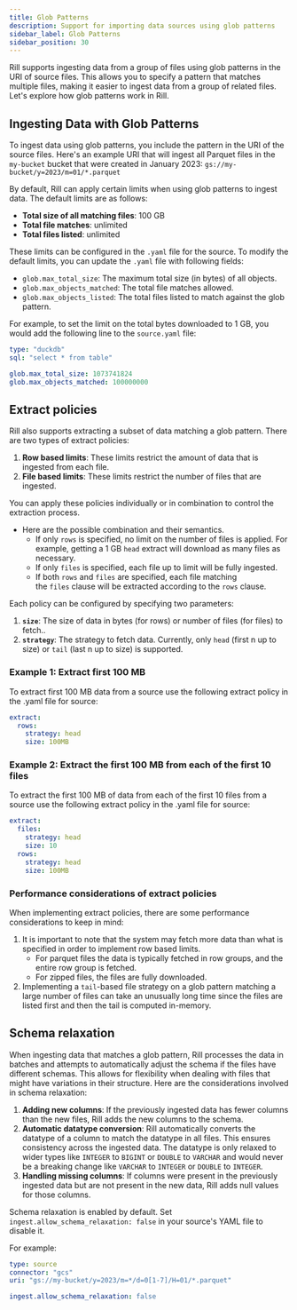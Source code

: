 ```yaml
---
title: Glob Patterns
description: Support for importing data sources using glob patterns
sidebar_label: Glob Patterns
sidebar_position: 30
---
```


Rill supports ingesting data from a group of files using glob patterns in the URI of source files. This allows you to specify a pattern that matches multiple files, making it easier to ingest data from a group of related files. Let's explore how glob patterns work in Rill.

## Ingesting Data with Glob Patterns

To ingest data using glob patterns, you include the pattern in the URI of the source files. Here's an example URI that will ingest all Parquet files in the `my-bucket` bucket that were created in January 2023:
`
gs://my-bucket/y=2023/m=01/*.parquet
`

By default, Rill can apply certain limits when using glob patterns to ingest data. The default limits are as follows:
- **Total size of all matching files**: 100 GB
- **Total file matches**: unlimited
- **Total files listed**: unlimited

These limits can be configured in the `.yaml` file for the source. To modify the default limits, you can update the `.yaml` file with following fields:
- `glob.max_total_size`: The maximum total size (in bytes) of all objects. 
- `glob.max_objects_matched`: The total file matches allowed.
- `glob.max_objects_listed`: The total files listed to match against the glob pattern. 

For example, to set the limit on the total bytes downloaded to 1 GB, you would add the following line to the `source.yaml` file:
```yaml
type: "duckdb"
sql: "select * from table"

glob.max_total_size: 1073741824
glob.max_objects_matched: 100000000
```

## Extract policies

Rill also supports extracting a subset of data matching a glob pattern. There are two types of extract policies:
1. **Row based limits**: These limits restrict the amount of data that is ingested from each file.
2. **File based limits**: These limits restrict the number of files that are ingested.


You can apply these policies individually or in combination to control the extraction process.
  - Here are the possible combination and their semantics.
    - If only `rows` is specified, no limit on the number of files is applied. For example, getting a 1 GB `head` extract will download as many files as necessary.
    - If only `files` is specified, each file up to limit will be fully ingested.
    - If both `rows` and `files` are specified, each file matching the `files` clause will be extracted according to the `rows` clause.

Each policy can be configured by specifying two parameters:
1. **`size`**: The size of data in bytes (for rows) or number of files (for files) to fetch..
2. **`strategy`**: The strategy to fetch data. Currently, only `head` (first n up to size) or `tail` (last n up to size) is supported.

### Example 1: Extract first 100 MB
To extract first 100 MB data from a source use the following extract policy in the .yaml file for source:
```yaml
extract:
  rows:
    strategy: head
    size: 100MB
```

### Example 2: Extract the first 100 MB from each of the first 10 files
To extract the first 100 MB of data from each of the first 10 files from a source use the following extract policy in the .yaml file for source:
```yaml
extract:
  files:
    strategy: head
    size: 10
  rows:
    strategy: head
    size: 100MB
```


### Performance considerations of extract policies

When implementing extract policies, there are some performance considerations to keep in mind:
1. It is important to note that the system may fetch more data than what is specified in order to implement row based limits. 
    - For parquet files the data is typically fetched in row groups, and the entire row group is fetched. 
    - For zipped files, the files are fully downloaded.
2. Implementing a `tail`-based file strategy on a glob pattern matching a large number of files can take an unusually long time since the files are listed first and then the tail is computed in-memory.

## Schema relaxation

When ingesting data that matches a glob pattern, Rill processes the data in batches and attempts to automatically adjust the schema if the files have different schemas. This allows for flexibility when dealing with files that might have variations in their structure. Here are the considerations involved in schema relaxation:

1. **Adding new columns**: If the previously ingested data has fewer columns than the new files, Rill adds the new columns to the schema.
2. **Automatic datatype conversion**: Rill automatically converts the datatype of a column to match the datatype in all files. This ensures consistency across the ingested data. The datatype is only relaxed to wider types like `INTEGER` to `BIGINT` or `DOUBLE` to `VARCHAR` and would never be a breaking change like `VARCHAR` to `INTEGER` or `DOUBLE` to `INTEGER`.
3. **Handling missing columns**: If columns were present in the previously ingested data but are not present in the new data, Rill adds null values for those columns.

Schema relaxation is enabled by default. Set `ingest.allow_schema_relaxation: false` in your source's YAML file to disable it.

For example:
```yaml
type: source
connector: "gcs"
uri: "gs://my-bucket/y=2023/m=*/d=0[1-7]/H=01/*.parquet" 

ingest.allow_schema_relaxation: false
```